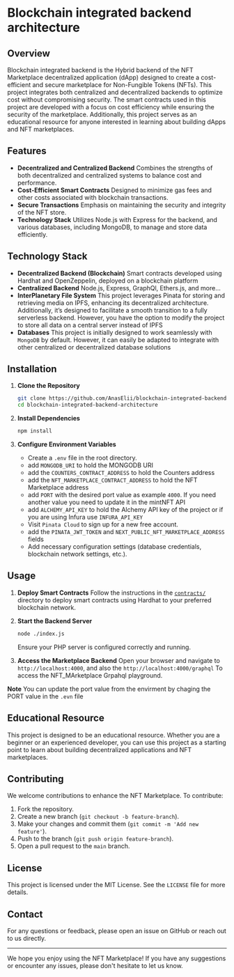 # Blockchain integrated backend architecture


## Overview

Blockchain integrated backend is the Hybrid backend of the NFT Marketplace decentralized application (dApp) designed to create a cost-efficient and secure marketplace for Non-Fungible Tokens (NFTs). This project integrates both centralized and decentralized backends to optimize cost without compromising security. The smart contracts used in this project are developed with a focus on cost efficiency while ensuring the security of the marketplace. Additionally, this project serves as an educational resource for anyone interested in learning about building dApps and NFT marketplaces.

## Features

- **Decentralized and Centralized Backend**
Combines the strengths of both decentralized and centralized systems to balance cost and performance.
- **Cost-Efficient Smart Contracts**
Designed to minimize gas fees and other costs associated with blockchain transactions.
- **Secure Transactions**
Emphasis on maintaining the security and integrity of the NFT store.
- **Technology Stack**
Utilizes Node.js with Express for the backend, and various databases, including MongoDB, to manage and store data efficiently.

## Technology Stack

- **Decentralized Backend (Blockchain)**
Smart contracts developed using Hardhat and OpenZeppelin, deployed on a blockchain platform
- **Centralized Backend**
Node.js, Express, GraphQl, Ethers.js, and more...
- **InterPlanetary File System**
This project leverages Pinata for storing and retrieving media on IPFS, enhancing its decentralized architecture. Additionally, it’s designed to facilitate a smooth transition to a fully serverless backend. However, you have the option to modify the project to store all data on a central server instead of IPFS
- **Databases**
This project is initially designed to work seamlessly with `MongoDB` by default. However, it can easily be adapted to integrate with other centralized or decentralized database solutions

## Installation

1. **Clone the Repository**
   ```bash
   git clone https://github.com/AnasElii/blockchain-integrated-backend-architecture.git
   cd blockchain-integrated-backend-architecture
   ```

2. **Install Dependencies**
   ```bash
   npm install
   ```

3. **Configure Environment Variables**
   - Create a `.env` file in the root directory.
   - add `MONGODB_URI` to hold the MONGODB URI
   - add the `COUNTERS_CONTRACT_ADDRESS` to hold the Counters address
   - add the `NFT_MARKETPLACE_CONTRACT_ADDRESS` to hold the NFT Marketplace address
   - add `PORT` with the desired port value as example `4000`. If you need another value you need to update it in the mintNFT API
   -  add `ALCHEMY_API_KEY` to hold the Alchemy API key of the project or if you are using Infura use `INFURA_API_KEY`
   - Visit `Pinata Cloud` to sign up for a new free account.
   - add the `PINATA_JWT_TOKEN` and `NEXT_PUBLIC_NFT_MARKETPLACE_ADDRESS` fields
   - Add necessary configuration settings (database credentials, blockchain network settings, etc.).

## Usage
  
1. **Deploy Smart Contracts**
  Follow the instructions in the [`contracts/`](https://github.com/AnasElii/blockchain-integrated-backend-architecture/tree/master/contracts) directory to deploy smart contracts using Hardhat to your preferred blockchain network.
  
1. **Start the Backend Server**
   ```bash
   node ./index.js
   ```
   Ensure your PHP server is configured correctly and running.


1. **Access the Marketplace Backend**
 Open your browser and navigate to `http://localhost:4000`, and also the `http://localhost:4000/graphql` To access the NFT_MArketplace Grpahql playground.

**Note** You can update the port value from the envirment by chaging the PORT value in the `.evn` file

## Educational Resource

This project is designed to be an educational resource. Whether you are a beginner or an experienced developer, you can use this project as a starting point to learn about building decentralized applications and NFT marketplaces.

## Contributing

We welcome contributions to enhance the NFT Marketplace. To contribute:

1. Fork the repository.
2. Create a new branch (`git checkout -b feature-branch`).
3. Make your changes and commit them (`git commit -m 'Add new feature'`).
4. Push to the branch (`git push origin feature-branch`).
5. Open a pull request to the `main` branch.

## License

This project is licensed under the MIT License. See the `LICENSE` file for more details.

## Contact

For any questions or feedback, please open an issue on GitHub or reach out to us directly.

---

We hope you enjoy using the NFT Marketplace! If you have any suggestions or encounter any issues, please don't hesitate to let us know.

